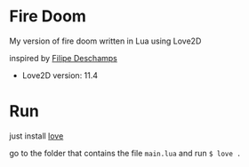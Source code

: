 # Fire Doom
My version of fire doom written in Lua using Love2D

inspired by [Filipe Deschamps](https://github.com/filipedeschamps/doom-fire-algorithm)

- Love2D version: 11.4

# Run
just install [love](https://love2d.org/)

go to the folder that contains the file `main.lua` and run `$ love .`
